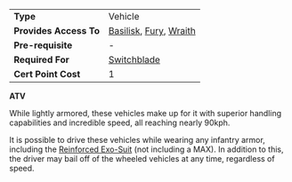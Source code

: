 |                        |                                                                                                   |
| ---------------------- | ------------------------------------------------------------------------------------------------- |
| **Type**               | Vehicle                                                                                           |
| **Provides Access To** | [Basilisk](../vehicles/Basilisk.md), [Fury](../vehicles/Fury.md), [Wraith](../vehicles/Wraith.md) |
| **Pre-requisite**      | \-                                                                                                |
| **Required For**       | [Switchblade](../items/Switchblade.md)                                                            |
| **Cert Point Cost**    | 1                                                                                                 |

**ATV**

While lightly armored, these vehicles make up for it with superior
handling capabilities and incredible speed, all reaching nearly 90kph.

It is possible to drive these vehicles while wearing any infantry armor,
including the [Reinforced Exo-Suit](../armor/Reinforced_Exo-Suit.md) (not
including a MAX). In addition to this, the driver may bail off of the
wheeled vehicles at any time, regardless of speed.

<!--[Category:Certification](../Category:Certification.md)-->

